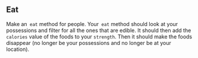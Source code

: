 ## Eat

Make an` eat` method for people. Your` eat` method should look at your
possessions and filter for all the ones that are edible. It should then add
the `calories` value of the foods to your `strength`. Then it should make the
foods disappear (no longer be your possessions and no longer be at your
location).

